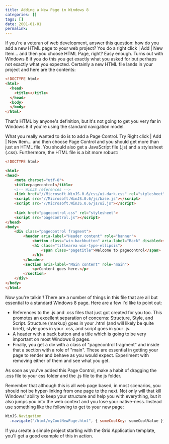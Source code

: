 ```yaml
---
title: Adding a New Page in Windows 8
categories: []
tags: []
date: 2001-01-01
permalink: 
---
```


If you&#39;re a veteran of web development, answer this question: how do you add a new HTML page to your web project? You do a right click | Add | New Item... and then you choose HTML Page, right? Easy enough. Turns out with Windows 8 if you do this you get exactly what you asked for but perhaps not exactly what you expected. Certainly a new HTML file lands in your project and here are the contents:

``` html
<!DOCTYPE html>
<html>
  <head>
    <title></title>
  </head>
  <body>
  </body>
</html>
```

That&#39;s HTML by anyone&#39;s definition, but it&#39;s not going to get you very far in Windows 8 if you&#39;re using the standard navigation model.

What you really wanted to do is to add a Page Control. Try Right click | Add | New Item... and then choose Page Control and you should get more than just an HTML file. You should also get a JavaScript file (.js) and a stylesheet (.css). Furthermore, the HTML file is a bit more robust:

``` html
<!DOCTYPE html>

<html>
<head>
    <meta charset="utf-8">
    <title>pagecontrol</title>
    <!-- WinJS references -->
    <link href="//Microsoft.WinJS.0.6/css/ui-dark.css" rel="stylesheet">
    <script src="//Microsoft.WinJS.0.6/js/base.js"></script>
    <script src="//Microsoft.WinJS.0.6/js/ui.js"></script>
   
    <link href="pagecontrol.css" rel="stylesheet">
    <script src="pagecontrol.js"></script>
</head>
<body>
    <div class="pagecontrol fragment">
        <header aria-label="Header content" role="banner">
            <button class="win-backbutton" aria-label="Back" disabled></button>
            <h1 class="titlearea win-type-ellipsis">
                <span class="pagetitle">Welcome to pagecontrol</span>
            </h1>
        </header>
        <section aria-label="Main content" role="main">
            <p>Content goes here.</p>
        </section>
    </div>
</body>
</html>
```

Now you&#39;re talkin&#39;! There are a number of things in this file that are all but essential to a standard Windows 8 page. Here are a few I&#39;d like to point out:

*   References to the .js and .css files that just got created for you too. This promotes an excellent separation of concerns: Structure, Style, and Script. Structure (markup) goes in your .html (and will likely be quite brief), style goes in your .css, and script goes in your .js.
*   A header with a back button and a title which is going to be very important on most Windows 8 pages.
*   Finally, you get a div with a class of "pagecontrol fragment" and inside that a section with a role of "main". These are essential in getting your page to render and behave as you would expect. Experiment with removing either of them and see what you get.

As soon as you&#39;ve added this Page Control, make a habit of dragging the .css file to your css folder and the .js file to the js folder.

Remember that although this is all web page based, in most scenarios, you should not be hyper-linking from one page to the next. Not only will that kill Windows&#39; ability to keep your structure and help you with everything, but it also jumps you into the web context and you lose your native-ness. Instead use something like the following to get to your new page:

``` js
WinJS.Navigation
  .navigate("/html/myCoolNewPage.html", { someCoolKey: someCoolValue });
```

If you create a simple project starting with the Grid Application template, you'll get a good example of this in action.